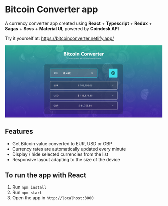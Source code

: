 # Bitcoin Converter app

A currency converter app created using **React**  + **Typescript**  +  **Redux**  +  **Sagas** +  **Scss**  + **Material UI**, powered by **Coindesk API**

Try it yourself at: https://bitcoinconverter.netlify.app/

![](public/images/bc1.PNG)


## Features

- Get Bitcoin value converted to EUR, USD or GBP
- Currency rates are automatically updated every minute
- Display / hide selected currencies from the list
- Responsive layout adapting to the size of the device


## To run the app with React

1. Run `npm install`
2. Run `npm start`
3. Open the app in `http://localhost:3000`